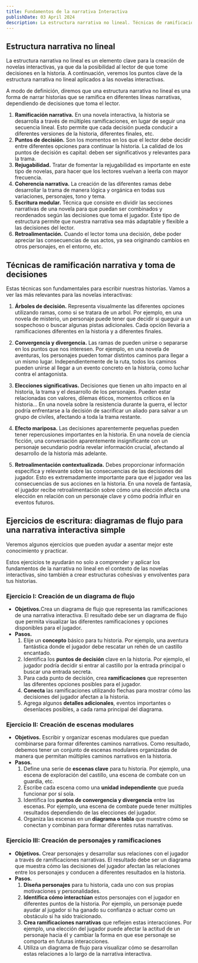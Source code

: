 ```yaml
---
title: Fundamentos de la narrativa Interactiva
publishDate: 03 April 2024
description: La estructura narrativa no lineal. Técnicas de ramificación y toma de decisiones
---
```


## Estructura narrativa no lineal
La estructura narrativa no lineal es un elemento clave para la creación de novelas interactivas, ya que da la posibilidad al lector de que tome decisiones en la historia. A continuación, veremos los puntos clave de la estructura narrativa no lineal aplicados a las novelas interactivas.

A modo de definición, diremos que una estructura narrativa no lineal es una forma de narrar historias que se ramifica en diferentes líneas narrativas, dependiendo  de decisiones que toma el lector.

1. <b>Ramificación narrativa.</b> En una novela interactiva, la historia se desarrolla a través de múltiples ramificaciones, en lugar de seguir una secuencia lineal. Esto permite que cada decisión pueda conducir a diferentes versiones de la historia, diferentes finales, etc.
2. <b>Puntos de decisión.</b> Son los momentos en los que el lector debe decidir entre diferentes opciones para continuar la historia. La calidad de los puntos de decisión es capital: deben ser significativos y relevantes para la trama.
3. <b>Rejugabilidad.</b> Tratar de fomentar la rejugabilidad es importante en este tipo de novelas, para hacer que los lectores vuelvan a leerla con mayor frecuencia.
4. <b>Coherencia narrativa.</b> La creación de las diferentes ramas debe desarrollar la trama de manera lógica y orgánica en todas sus variaciones, personajes, tono y tema.
5. <b>Escritura modular.</b> Técnica que consiste en dividir las secciones narrativas de una novela para que puedan ser combinados y reordenados según las decisiones que toma el jugador. Este tipo de estructura permite que nuestra narrativa sea más adaptable y flexible a las decisiones del lector.
6. <b>Retroalimentación.</b> Cuando el lector toma una decisión, debe poder apreciar las consecuencias de sus actos, ya sea originando cambios en otros personajes, en el entorno, etc.

## Técnicas de ramificación narrativa y toma de decisiones
Estas técnicas son fundamentales para escribir nuestras historias. Vamos a ver las más relevantes para las novelas interactivas:

1. <b>Árboles de decisión.</b> Representa visualmente las diferentes opciones utilizando ramas, como si se tratara de un arbol. Por ejemplo, en una novela de misterio, un personaje puede tener que decidir si queguir a un sospechoso o buscar algunas pistas adicionales. Cada opción llevaría a ramificaciones diferentes en la historia y a diferentes finales.

2. <b>Convergencia y divergencia.</b> Las ramas de pueden unirse o separarse en los puntos que nos interesen. Por ejemplo, en una novela de aventuras, los personajes pueden tomar distintos caminos para llegar a un mismo lugar. Independientemente de la ruta, todos los caminos pueden unirse al llegar a un evento concreto en la historia, como luchar contra el antagonista.

3. <b>Elecciones significativas.</b> Decisiones que tienen un alto impacto en al historia, la trama y el desarrollo de los personajes. Pueden estar relacionadas con valores, dilemas éticos, momentos críticos en la historia... En una novela sobre la resistencia durante la guerra, el lector podría enfrentarse a la decisión de sacrificar un aliado para salvar a un grupo de civiles, afectando a toda la trama restante.

4. <b>Efecto mariposa.</b> Las decisiones aparentemente pequeñas pueden tener repercusiones importantes en la historia. En una novela de ciencia ficción, una conversación aparentemente insignificante con un personaje secundario podría revelar información crucial,  afectando al desarrollo de la historia más adelante.

5. <b>Retroalimentación contextualizada.</b> Debes proporcionar información específica y relevante sobre las consecuencias de las decisiones del jugador. Esto es extremadamente importante para que el jugador vea las consecuencias de sus acciones en la historia. En una novela de fantasía, el jugador recibe retroalimentación sobre cómo una elección afecta una elección en relación con un personaje clave y cómo podría influir en eventos futuros.

## Ejercicios de escritura: diagramas de flujo para una narrativa interactiva simple
Veremos algunos ejercicios que pueden ayudar a asentar mejor este conocimiento y practicar.

Estos ejercicios te ayudarán no solo a comprender y aplicar los fundamentos de la narrativa no lineal en el contexto de las novelas interactivas, sino también a crear estructuras cohesivas y envolventes para tus historias.

### Ejercicio I: Creación de un diagrama de flujo

* <b>Objetivos.</b>Crea un diagrama de flujo que representa las ramificaciones de una narrativa interactiva. El resultado debe ser un diagrama de flujo que permita visualizar las diferentes ramificaciones y opciones disponibles para el jugador.
* <b>Pasos.</b>
   1. Elije un <b>concepto</b> básico para tu historia. Por ejemplo, una aventura fantástica donde el jugador debe rescatar un rehén de un castillo encantado.
   2. Identifica los <b>puntos de decisión</b> clave en la historia. Por ejemplo, el jugador podría decidir si entrar al castillo por la entrada principal o buscar una entrada secreta.
   3. Para cada punto de decisión, crea <b>ramificaciones</b> que representen las diferentes opciones posibles para el jugador.
   4. <b>Conecta</b> las ramificaciones utilizando flechas para mostrar cómo las decisiones del jugador afectan a la historia.
   5. Agrega algunos <b>detalles adicionales</b>, eventos importantes o desenlaces posibles, a cada rama principal del diagrama.

### Ejercicio II: Creación de escenas modulares

* <b>Objetivos.</b> Escribir y organizar escenas modulares que puedan combinarse para formar diferentes caminos narrativos. Como resultado, debemos tener un conjunto de escenas modulares organizadas de manera que permitan múltiples caminos narrativos en la historia.
* <b>Pasos.</b>
   1. Define una serie de <b>escenas clave</b> para tu historia. Por ejemplo, una escena de exploración del castillo, una escena de combate con un guardia, etc.
   2. Escribe cada escena como una <b>unidad independiente</b> que pueda funcionar por sí sola.
   3. Identifica los <b>puntos de convergencia y divergencia</b> entre las escenas. Por ejemplo, una escena de combate puede tener múltiples resultados dependiendo de las elecciones del jugador.
   4. Organiza las escenas en un <b>diagrama o tabla</b> que muestre cómo se conectan y combinan para formar diferentes rutas narrativas.

### Ejercicio III: Creación de personajes y ramificaciones

* <b>Objetivos.</b> Crear personajes y desarrollar sus relaciones con el jugador a través de ramificaciones narrativas. El resultado debe ser un diagrama que muestra cómo las decisiones del jugador afectan las relaciones entre los personajes y conducen a diferentes resultados en la historia.
* <b>Pasos.</b>
   1. <b>Diseña personajes</b> para tu historia, cada uno con sus propias motivaciones y personalidades.
   2. <b>Identifica cómo interactúan</b> estos personajes con el jugador en diferentes puntos de la historia. Por ejemplo, un personaje puede ayudar al jugador si ha ganado su confianza o actuar como un obstáculo si ha sido traicionado.
   3. <b>Crea ramificaciones narrativas</b> que reflejen estas interacciones. Por ejemplo, una elección del jugador puede afectar la actitud de un personaje hacia él y cambiar la forma en que ese personaje se comporta en futuras interacciones.
   4. Utiliza un diagrama de flujo para visualizar cómo se desarrollan estas relaciones a lo largo de la narrativa interactiva.